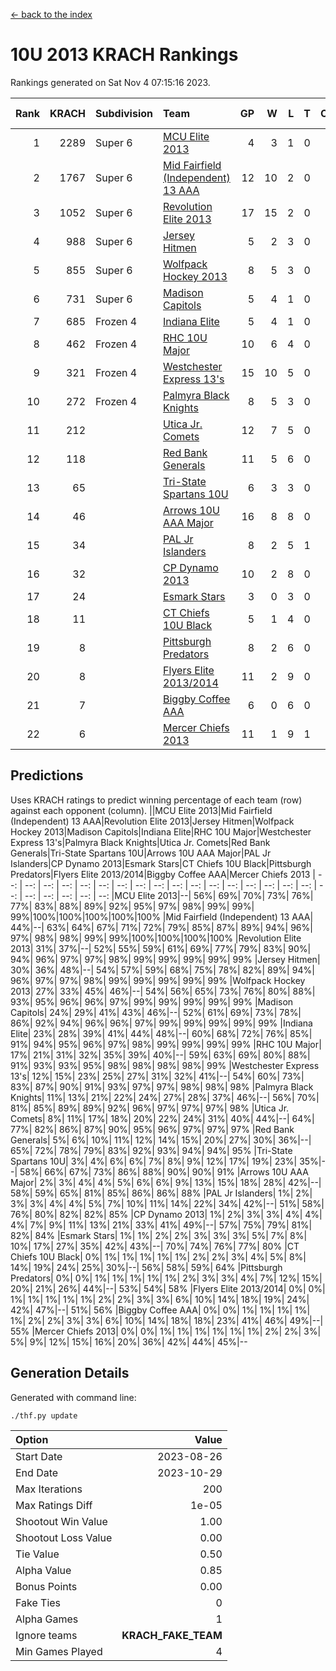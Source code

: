[<- back to the index](readme.md)
# 10U 2013 KRACH Rankings
Rankings generated on Sat Nov  4 07:15:16 2023.

Rank|KRACH|Subdivision|Team|GP|W|L|T|OTW|OTL|SoS|Exp Wins|Win Diff
---:|---:|:---|:---|---:|---:|---:|---:|---:|---:|---:|---:|---:
1|2289|Super 6|[MCU Elite 2013](https://gamesheetstats.com/seasons/3664/teams/140889/schedule)|4|3|1|0|0|0|739|3.8|-0.0
2|1767|Super 6|[Mid Fairfield (Independent) 13 AAA](https://gamesheetstats.com/seasons/3664/teams/140891/schedule)|12|10|2|0|1|0|429|10.8|-0.0
3|1052|Super 6|[Revolution Elite 2013](https://gamesheetstats.com/seasons/3664/teams/140904/schedule)|17|15|2|0|2|0|259|15.8|-0.0
4|988|Super 6|[Jersey Hitmen](https://gamesheetstats.com/seasons/3664/teams/140893/schedule)|5|2|3|0|0|1|1496|2.8|-0.0
5|855|Super 6|[Wolfpack Hockey 2013](https://gamesheetstats.com/seasons/3664/teams/140894/schedule)|8|5|3|0|0|0|764|5.8|-0.0
6|731|Super 6|[Madison Capitols](https://gamesheetstats.com/seasons/3664/teams/162460/schedule)|5|4|1|0|1|0|252|4.9|0.0
7|685|Frozen 4|[Indiana Elite](https://gamesheetstats.com/seasons/3664/teams/144358/schedule)|5|4|1|0|0|0|258|4.9|0.0
8|462|Frozen 4|[RHC 10U Major](https://gamesheetstats.com/seasons/3664/teams/140895/schedule)|10|6|4|0|1|1|590|6.8|-0.0
9|321|Frozen 4|[Westchester Express 13's](https://gamesheetstats.com/seasons/3664/teams/140899/schedule)|15|10|5|0|0|1|305|10.8|-0.0
10|272|Frozen 4|[Palmyra Black Knights](https://gamesheetstats.com/seasons/3664/teams/140906/schedule)|8|5|3|0|0|1|306|5.8|-0.0
11|212||[Utica Jr. Comets](https://gamesheetstats.com/seasons/3664/teams/140900/schedule)|12|7|5|0|3|0|201|7.8|-0.0
12|118||[Red Bank Generals](https://gamesheetstats.com/seasons/3664/teams/140896/schedule)|11|5|6|0|0|2|355|5.8|-0.0
13|65||[Tri-State Spartans 10U](https://gamesheetstats.com/seasons/3664/teams/144359/schedule)|6|3|3|0|0|1|311|3.9|0.0
14|46||[Arrows 10U AAA Major](https://gamesheetstats.com/seasons/3664/teams/140902/schedule)|16|8|8|0|0|1|127|8.8|-0.0
15|34||[PAL Jr Islanders](https://gamesheetstats.com/seasons/3664/teams/140903/schedule)|8|2|5|1|1|0|486|3.3|-0.0
16|32||[CP Dynamo 2013](https://gamesheetstats.com/seasons/3664/teams/140901/schedule)|10|2|8|0|0|1|590|2.8|-0.0
17|24||[Esmark Stars](https://gamesheetstats.com/seasons/3664/teams/140905/schedule)|3|0|3|0|0|0|790|0.8|-0.0
18|11||[CT Chiefs 10U Black](https://gamesheetstats.com/seasons/3664/teams/140892/schedule)|5|1|4|0|0|0|77|1.8|-0.0
19|8||[Pittsburgh Predators](https://gamesheetstats.com/seasons/3664/teams/140907/schedule)|8|2|6|0|0|0|298|2.8|-0.0
20|8||[Flyers Elite 2013/2014](https://gamesheetstats.com/seasons/3664/teams/140898/schedule)|11|2|9|0|0|0|250|2.8|-0.0
21|7||[Biggby Coffee AAA](https://gamesheetstats.com/seasons/3664/teams/144357/schedule)|6|0|6|0|0|0|329|0.9|0.0
22|6||[Mercer Chiefs 2013](https://gamesheetstats.com/seasons/3664/teams/140897/schedule)|11|1|9|1|0|0|347|2.3|-0.0

## Predictions
Uses KRACH ratings to predict winning percentage of each team (row) against each opponent (column).
||MCU Elite 2013|Mid Fairfield (Independent) 13 AAA|Revolution Elite 2013|Jersey Hitmen|Wolfpack Hockey 2013|Madison Capitols|Indiana Elite|RHC 10U Major|Westchester Express 13's|Palmyra Black Knights|Utica Jr. Comets|Red Bank Generals|Tri-State Spartans 10U|Arrows 10U AAA Major|PAL Jr Islanders|CP Dynamo 2013|Esmark Stars|CT Chiefs 10U Black|Pittsburgh Predators|Flyers Elite 2013/2014|Biggby Coffee AAA|Mercer Chiefs 2013
| --: | --: | --: | --: | --: | --: | --: | --: | --: | --: | --: | --: | --: | --: | --: | --: | --: | --: | --: | --: | --: | --: | --: 
|MCU Elite 2013|--| 56%| 69%| 70%| 73%| 76%| 77%| 83%| 88%| 89%| 92%| 95%| 97%| 98%| 99%| 99%| 99%|100%|100%|100%|100%|100%
|Mid Fairfield (Independent) 13 AAA| 44%|--| 63%| 64%| 67%| 71%| 72%| 79%| 85%| 87%| 89%| 94%| 96%| 97%| 98%| 98%| 99%| 99%|100%|100%|100%|100%
|Revolution Elite 2013| 31%| 37%|--| 52%| 55%| 59%| 61%| 69%| 77%| 79%| 83%| 90%| 94%| 96%| 97%| 97%| 98%| 99%| 99%| 99%| 99%| 99%
|Jersey Hitmen| 30%| 36%| 48%|--| 54%| 57%| 59%| 68%| 75%| 78%| 82%| 89%| 94%| 96%| 97%| 97%| 98%| 99%| 99%| 99%| 99%| 99%
|Wolfpack Hockey 2013| 27%| 33%| 45%| 46%|--| 54%| 56%| 65%| 73%| 76%| 80%| 88%| 93%| 95%| 96%| 96%| 97%| 99%| 99%| 99%| 99%| 99%
|Madison Capitols| 24%| 29%| 41%| 43%| 46%|--| 52%| 61%| 69%| 73%| 78%| 86%| 92%| 94%| 96%| 96%| 97%| 99%| 99%| 99%| 99%| 99%
|Indiana Elite| 23%| 28%| 39%| 41%| 44%| 48%|--| 60%| 68%| 72%| 76%| 85%| 91%| 94%| 95%| 96%| 97%| 98%| 99%| 99%| 99%| 99%
|RHC 10U Major| 17%| 21%| 31%| 32%| 35%| 39%| 40%|--| 59%| 63%| 69%| 80%| 88%| 91%| 93%| 93%| 95%| 98%| 98%| 98%| 98%| 99%
|Westchester Express 13's| 12%| 15%| 23%| 25%| 27%| 31%| 32%| 41%|--| 54%| 60%| 73%| 83%| 87%| 90%| 91%| 93%| 97%| 97%| 98%| 98%| 98%
|Palmyra Black Knights| 11%| 13%| 21%| 22%| 24%| 27%| 28%| 37%| 46%|--| 56%| 70%| 81%| 85%| 89%| 89%| 92%| 96%| 97%| 97%| 97%| 98%
|Utica Jr. Comets|  8%| 11%| 17%| 18%| 20%| 22%| 24%| 31%| 40%| 44%|--| 64%| 77%| 82%| 86%| 87%| 90%| 95%| 96%| 97%| 97%| 97%
|Red Bank Generals|  5%|  6%| 10%| 11%| 12%| 14%| 15%| 20%| 27%| 30%| 36%|--| 65%| 72%| 78%| 79%| 83%| 92%| 93%| 94%| 94%| 95%
|Tri-State Spartans 10U|  3%|  4%|  6%|  6%|  7%|  8%|  9%| 12%| 17%| 19%| 23%| 35%|--| 58%| 66%| 67%| 73%| 86%| 88%| 90%| 90%| 91%
|Arrows 10U AAA Major|  2%|  3%|  4%|  4%|  5%|  6%|  6%|  9%| 13%| 15%| 18%| 28%| 42%|--| 58%| 59%| 65%| 81%| 85%| 86%| 86%| 88%
|PAL Jr Islanders|  1%|  2%|  3%|  3%|  4%|  4%|  5%|  7%| 10%| 11%| 14%| 22%| 34%| 42%|--| 51%| 58%| 76%| 80%| 82%| 82%| 85%
|CP Dynamo 2013|  1%|  2%|  3%|  3%|  4%|  4%|  4%|  7%|  9%| 11%| 13%| 21%| 33%| 41%| 49%|--| 57%| 75%| 79%| 81%| 82%| 84%
|Esmark Stars|  1%|  1%|  2%|  2%|  3%|  3%|  3%|  5%|  7%|  8%| 10%| 17%| 27%| 35%| 42%| 43%|--| 70%| 74%| 76%| 77%| 80%
|CT Chiefs 10U Black|  0%|  1%|  1%|  1%|  1%|  1%|  2%|  2%|  3%|  4%|  5%|  8%| 14%| 19%| 24%| 25%| 30%|--| 56%| 58%| 59%| 64%
|Pittsburgh Predators|  0%|  0%|  1%|  1%|  1%|  1%|  1%|  2%|  3%|  3%|  4%|  7%| 12%| 15%| 20%| 21%| 26%| 44%|--| 53%| 54%| 58%
|Flyers Elite 2013/2014|  0%|  0%|  1%|  1%|  1%|  1%|  1%|  2%|  2%|  3%|  3%|  6%| 10%| 14%| 18%| 19%| 24%| 42%| 47%|--| 51%| 56%
|Biggby Coffee AAA|  0%|  0%|  1%|  1%|  1%|  1%|  1%|  2%|  2%|  3%|  3%|  6%| 10%| 14%| 18%| 18%| 23%| 41%| 46%| 49%|--| 55%
|Mercer Chiefs 2013|  0%|  0%|  1%|  1%|  1%|  1%|  1%|  1%|  2%|  2%|  3%|  5%|  9%| 12%| 15%| 16%| 20%| 36%| 42%| 44%| 45%|--

## Generation Details

Generated with command line:
```
./thf.py update
```

| Option | Value |
| :----- | ----: |
| Start Date | 2023-08-26 |
| End Date | 2023-10-29 |
| Max Iterations | 200 |
| Max Ratings Diff | 1e-05 |
| Shootout Win Value | 1.00 |
| Shootout Loss Value | 0.00 |
| Tie Value | 0.50 |
| Alpha Value | 0.85 |
| Bonus Points | 0.00 |
| Fake Ties | 0 |
| Alpha Games | 1 |
| Ignore teams | __KRACH_FAKE_TEAM__ |
| Min Games Played | 4 |

